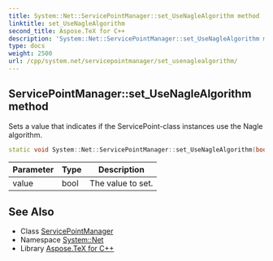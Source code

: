 ```yaml
---
title: System::Net::ServicePointManager::set_UseNagleAlgorithm method
linktitle: set_UseNagleAlgorithm
second_title: Aspose.TeX for C++
description: 'System::Net::ServicePointManager::set_UseNagleAlgorithm method. Sets a value that indicates if the ServicePoint-class instances use the Nagle algorithm in C++.'
type: docs
weight: 2500
url: /cpp/system.net/servicepointmanager/set_usenaglealgorithm/
---
```

## ServicePointManager::set_UseNagleAlgorithm method


Sets a value that indicates if the ServicePoint-class instances use the Nagle algorithm.

```cpp
static void System::Net::ServicePointManager::set_UseNagleAlgorithm(bool value)
```


| Parameter | Type | Description |
| --- | --- | --- |
| value | bool | The value to set. |

## See Also

* Class [ServicePointManager](../)
* Namespace [System::Net](../../)
* Library [Aspose.TeX for C++](../../../)
